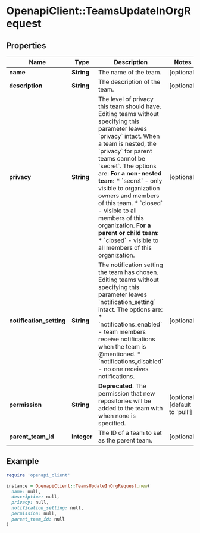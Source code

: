 # OpenapiClient::TeamsUpdateInOrgRequest

## Properties

| Name | Type | Description | Notes |
| ---- | ---- | ----------- | ----- |
| **name** | **String** | The name of the team. | [optional] |
| **description** | **String** | The description of the team. | [optional] |
| **privacy** | **String** | The level of privacy this team should have. Editing teams without specifying this parameter leaves &#x60;privacy&#x60; intact. When a team is nested, the &#x60;privacy&#x60; for parent teams cannot be &#x60;secret&#x60;. The options are:   **For a non-nested team:**    * &#x60;secret&#x60; - only visible to organization owners and members of this team.    * &#x60;closed&#x60; - visible to all members of this organization.   **For a parent or child team:**    * &#x60;closed&#x60; - visible to all members of this organization. | [optional] |
| **notification_setting** | **String** | The notification setting the team has chosen. Editing teams without specifying this parameter leaves &#x60;notification_setting&#x60; intact. The options are:   * &#x60;notifications_enabled&#x60; - team members receive notifications when the team is @mentioned.    * &#x60;notifications_disabled&#x60; - no one receives notifications. | [optional] |
| **permission** | **String** | **Deprecated**. The permission that new repositories will be added to the team with when none is specified. | [optional][default to &#39;pull&#39;] |
| **parent_team_id** | **Integer** | The ID of a team to set as the parent team. | [optional] |

## Example

```ruby
require 'openapi_client'

instance = OpenapiClient::TeamsUpdateInOrgRequest.new(
  name: null,
  description: null,
  privacy: null,
  notification_setting: null,
  permission: null,
  parent_team_id: null
)
```

